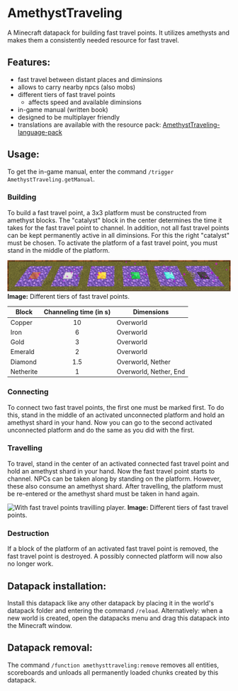 # AmethystTraveling
A Minecraft datapack for building fast travel points.
It utilizes amethysts and makes them a consistently needed resource for fast travel.

## Features:
- fast travel between distant places and diminsions
- allows to carry nearby npcs (also mobs)
- different tiers of fast travel points
  - affects speed and available diminsions
- in-game manual (written book)
- designed to be multiplayer friendly
- translations are available with the resource pack: [AmethystTraveling-language-pack](https://github.com/Pretorer/AmethystTraveling-language-pack)

## Usage:
To get the in-game manual, enter the command `/trigger AmethystTraveling.getManual`.

### Building
To build a fast travel point, a 3x3 platform must be constructed from amethyst blocks. 
The "catalyst" block in the center determines the time it takes for the fast travel point to channel. 
In addition, not all fast travel points can be kept permanently active in all diminsions. 
For this the right "catalyst" must be chosen. 
To activate the platform of a fast travel point, you must stand in the middle of the platform.

![Different 3x3 platforms out of amethyst blocks with different blocks in the center.](./img/tiers.png)
**Image:** Different tiers of fast travel points.

Block     | Channeling time (in s) | Dimensions
----------|:----------------------:|-----------
Copper    | 10                     | Overworld
Iron      | 6                      | Overworld
Gold      | 3                      | Overworld
Emerald   | 2                      | Overworld
Diamond   | 1.5                    | Overworld, Nether
Netherite | 1                      | Overworld, Nether, End

### Connecting
To connect two fast travel points, the first one must be marked first. To do this, stand in the middle of an activated unconnected platform and hold an amethyst shard in your hand. Now you can go to the second activated unconnected platform and do the same as you did with the first.

### Travelling
To travel, stand in the center of an activated connected fast travel point and hold an amethyst shard in your hand. Now the fast travel point starts to channel.
NPCs can be taken along by standing on the platform. However, these also consume an amethyst shard.
After travelling, the platform must be re-entered or the amethyst shard must be taken in hand again.

![With fast travel points travilling player.](./img/travelling.gif)
**Image:** Different tiers of fast travel points.

### Destruction
If a block of the platform of an activated fast travel point is removed, the fast travel point is destroyed. 
A possibly connected platform will now also no longer work.

## Datapack installation:
Install this datapack like any other datapack by placing it in the world's datapack folder and entering the command `/reload`.
Alternatively: when a new world is created, open the datapacks menu and drag this datapack into the Minecraft window.

## Datapack removal:
The command `/function amethysttraveling:remove` removes all entities, scoreboards and unloads all permanently loaded chunks created by this datapack.
